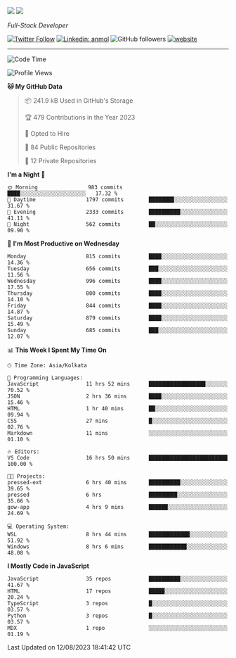 [![](https://readme-typing-svg.herokuapp.com?lines=HI%2C+I'm+Tonal+Mathew;I'm+a+Full+Stack+Developer)]()
<img src="https://readme-typing-svg.herokuapp.com?lines=HI%2C+I'm+Tonal+Mathew;I'm+a+Full+Stack+Developer">

<p><em>Full-Stack Developer</em></p>

[![Twitter Follow](https://img.shields.io/twitter/follow/tonalmathew?style=flat)](https://twitter.com/intent/follow?screen_name=tonalmathew)
[![Linkedin: anmol](https://img.shields.io/badge/tonal-mathew?style=flat-square&logo=Linkedin&logoColor=white&link=https://www.linkedin.com/in/tonal-mathew/)](https://www.linkedin.com/in/tonal-mathew/)
![GitHub followers](https://img.shields.io/github/followers/tonalmathew?label=Follow&style=social)
[![website](https://img.shields.io/badge/Website-46a2f1.svg?&style=flat-square&logo=Google-Chrome&logoColor=white&link=http://tonalmathew.github.io/)](http://tonalmathew.github.io/)

---
<!--START_SECTION:waka-->
![Code Time](http://img.shields.io/badge/Code%20Time-1%2C143%20hrs%2014%20mins-blue)

![Profile Views](http://img.shields.io/badge/Profile%20Views-2-blue)

**🐱 My GitHub Data** 

> 📦 241.9 kB Used in GitHub's Storage 
 > 
> 🏆 479 Contributions in the Year 2023
 > 
> 💼 Opted to Hire
 > 
> 📜 84 Public Repositories 
 > 
> 🔑 12 Private Repositories 
 > 
**I'm a Night 🦉** 

```text
🌞 Morning                983 commits         ████░░░░░░░░░░░░░░░░░░░░░   17.32 % 
🌆 Daytime                1797 commits        ████████░░░░░░░░░░░░░░░░░   31.67 % 
🌃 Evening                2333 commits        ██████████░░░░░░░░░░░░░░░   41.11 % 
🌙 Night                  562 commits         ██░░░░░░░░░░░░░░░░░░░░░░░   09.90 % 
```
📅 **I'm Most Productive on Wednesday** 

```text
Monday                   815 commits         ████░░░░░░░░░░░░░░░░░░░░░   14.36 % 
Tuesday                  656 commits         ███░░░░░░░░░░░░░░░░░░░░░░   11.56 % 
Wednesday                996 commits         ████░░░░░░░░░░░░░░░░░░░░░   17.55 % 
Thursday                 800 commits         ████░░░░░░░░░░░░░░░░░░░░░   14.10 % 
Friday                   844 commits         ████░░░░░░░░░░░░░░░░░░░░░   14.87 % 
Saturday                 879 commits         ████░░░░░░░░░░░░░░░░░░░░░   15.49 % 
Sunday                   685 commits         ███░░░░░░░░░░░░░░░░░░░░░░   12.07 % 
```


📊 **This Week I Spent My Time On** 

```text
🕑︎ Time Zone: Asia/Kolkata

💬 Programming Languages: 
JavaScript               11 hrs 52 mins      ██████████████████░░░░░░░   70.52 % 
JSON                     2 hrs 36 mins       ████░░░░░░░░░░░░░░░░░░░░░   15.46 % 
HTML                     1 hr 40 mins        ██░░░░░░░░░░░░░░░░░░░░░░░   09.94 % 
CSS                      27 mins             █░░░░░░░░░░░░░░░░░░░░░░░░   02.76 % 
Markdown                 11 mins             ░░░░░░░░░░░░░░░░░░░░░░░░░   01.10 % 

🔥 Editors: 
VS Code                  16 hrs 50 mins      █████████████████████████   100.00 % 

🐱‍💻 Projects: 
pressed-ext              6 hrs 40 mins       ██████████░░░░░░░░░░░░░░░   39.65 % 
pressed                  6 hrs               █████████░░░░░░░░░░░░░░░░   35.66 % 
gow-app                  4 hrs 9 mins        ██████░░░░░░░░░░░░░░░░░░░   24.69 % 

💻 Operating System: 
WSL                      8 hrs 44 mins       █████████████░░░░░░░░░░░░   51.92 % 
Windows                  8 hrs 6 mins        ████████████░░░░░░░░░░░░░   48.08 % 
```

**I Mostly Code in JavaScript** 

```text
JavaScript               35 repos            ██████████░░░░░░░░░░░░░░░   41.67 % 
HTML                     17 repos            █████░░░░░░░░░░░░░░░░░░░░   20.24 % 
TypeScript               3 repos             █░░░░░░░░░░░░░░░░░░░░░░░░   03.57 % 
Python                   3 repos             █░░░░░░░░░░░░░░░░░░░░░░░░   03.57 % 
MDX                      1 repo              ░░░░░░░░░░░░░░░░░░░░░░░░░   01.19 % 
```




 Last Updated on 12/08/2023 18:41:42 UTC
<!--END_SECTION:waka-->
